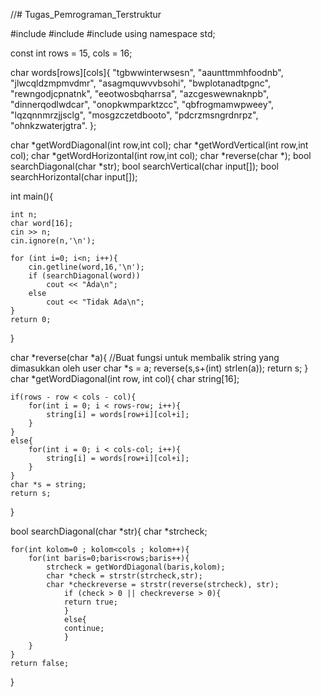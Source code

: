 //# Tugas_Pemrograman_Terstruktur

#include <iostream>
#include <cstring>
#include <algorithm>
using namespace std;

const int rows = 15, cols = 16;

char words[rows][cols]{
   						"tgbwwinterwsesn",
  						"aaunttmmhfoodnb",
   						"jlwcqldzmpmvdmr",
   						"asagmquwvvbsohi",
    					"bwplotanadtpgnc",
    					"rewngodjcpnatnk",
    					"eeotwosbqharrsa",
    					"azcgeswewnaknpb",
    					"dinnerqodlwdcar",
    					"onopkwmparktzcc",
    					"qbfrogmamwpweey",
    					"lqzqnnmrzjjsclg",
    					"mosgzczetdbooto",
    					"pdcrzmsngrdnrpz",
    					"ohnkzwaterjgtra".
};

char *getWordDiagonal(int row,int col);
char *getWordVertical(int row,int col);
char *getWordHorizontal(int row,int col);
char *reverse(char *);
bool searchDiagonal(char *str);
bool searchVertical(char input[]);
bool searchHorizontal(char input[]);


int main(){
	
    int n;
    char word[16];
    cin >> n;
    cin.ignore(n,'\n');
    
	for (int i=0; i<n; i++){
        cin.getline(word,16,'\n');
        if (searchDiagonal(word))
            cout << "Ada\n";
        else 
            cout << "Tidak Ada\n";
    }
    return 0;
}

char *reverse(char *a){
    //Buat fungsi untuk membalik string yang dimasukkan oleh user
    char *s = a;
	reverse(s,s+(int) strlen(a));
	return s;
}
char *getWordDiagonal(int row, int col){
    char string[16];
    
	if(rows - row < cols - col){
        for(int i = 0; i < rows-row; i++){
            string[i] = words[row+i][col+i];
        }
    }
	else{
    	for(int i = 0; i < cols-col; i++){
            string[i] = words[row+i][col+i];
        }
	}
    char *s = string;
    return s;
}

bool searchDiagonal(char *str){
    char *strcheck;
    
	for(int kolom=0 ; kolom<cols ; kolom++){
        for(int baris=0;baris<rows;baris++){
            strcheck = getWordDiagonal(baris,kolom);
            char *check = strstr(strcheck,str);
            char *checkreverse = strstr(reverse(strcheck), str);
            	if (check > 0 || checkreverse > 0){
                return true;
            	}
            	else{
                continue;	
            	}
        }
	}
    return false;
}